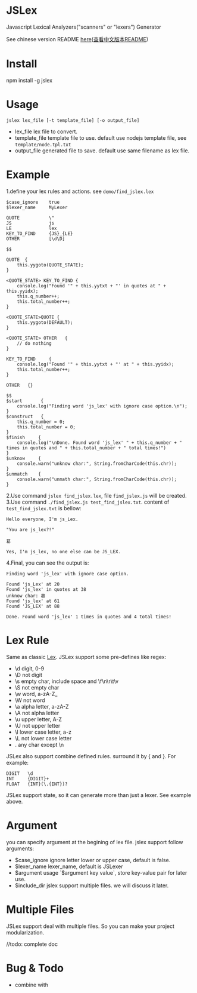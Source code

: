 JSLex
=====
Javascript Lexical Analyzers("scanners" or "lexers") Generator

See chinese version README [here](https://github.com/YuhangGe/jslex/blob/master/README_ch.md)([查看中文版本README](https://github.com/YuhangGe/jslex/blob/master/README_ch.md))

Install
====
npm install -g jslex

Usage
====

`jslex lex_file [-t template_file] [-o output_file]`

* lex_file          lex file to convert.
* template_file     template file to use. default use nodejs template file, see `template/node.tpl.txt`
* output_file       generated file to save. default use same filename as lex file.

Example
====

1.define your lex rules and actions. see `demo/find_jslex.lex`

```
$case_ignore    true
$lexer_name     MyLexer

QUOTE           \"
JS              js
LE              lex
KEY_TO_FIND     {JS}_{LE}
OTHER           [\d\D]

$$

QUOTE  {
    this.yygoto(QUOTE_STATE);
}

<QUOTE_STATE> KEY_TO_FIND {
    console.log("Found '" + this.yytxt + "' in quotes at " + this.yyidx);
    this.q_number++;
    this.total_number++;
}

<QUOTE_STATE>QUOTE {
    this.yygoto(DEFAULT);
}

<QUOTE_STATE> OTHER   {
    // do nothing
}

KEY_TO_FIND     {
    console.log("Found '" + this.yytxt + "' at " + this.yyidx);
    this.total_number++;
}

OTHER   {}

$$
$start       {
    console.log("Finding word 'js_lex' with ignore case option.\n");
}
$construct   {
    this.q_number = 0;
    this.total_number = 0;
}
$finish     {
    console.log("\nDone. Found word 'js_lex' " + this.q_number + " times in quotes and " + this.total_number + " total times!")
}
$unknow     {
    console.warn("unknow char:", String.fromCharCode(this.chr));
}
$unmatch    {
    console.warn("unmath char:", String.fromCharCode(this.chr));
}

```

2.Use command `jslex find_jslex.lex`, file `find_jslex.js` will be created.
3.Use command `./find_jslex.js test_find_jslex.txt`. content of `test_find_jslex.txt` is bellow:

```
Hello everyone, I'm js_Lex.

"You are js_lex?!"

葛

Yes, I'm js_lex, no one else can be JS_LEX.
```

4.Final, you can see the output is:

```
Finding word 'js_lex' with ignore case option.

Found 'js_Lex' at 20
Found 'js_lex' in quotes at 38
unknow char: 葛
Found 'js_lex' at 61
Found 'JS_LEX' at 88

Done. Found word 'js_lex' 1 times in quotes and 4 total times!
```

Lex Rule
=====
Same as classic [Lex](http://en.wikipedia.org/wiki/Lex_(software)).
JSLex support some pre-defines like regex:

* \\d	digit, 0-9
* \\D 	not digit
* \\s	empty char, include space and \f\n\r\t\v
* \\S   not empty char
* \\w 	word, a-zA-Z_
* \\W   not word
* \\a   alpha letter, a-zA-Z
* \\A   not alpha letter
* \\u   upper letter, A-Z
* \\U   not upper letter
* \\l   lower case letter, a-z
* \\L   not lower case letter
* . 	any char except \n

JSLex also support combine defined rules. surround it by \{ and \}. For example:

```
DIGIT   \d
INT     {DIGIT}+
FLOAT   {INT}(\.{INT})?
```

JSLex support state, so it can generate more than just a lexer. See example above.

Argument
====
you can specify argument at the begining of lex file. jslex support follow arguments:

* $case_ignore  ignore letter lower or upper case, default is false.
* $lexer_name   lexer_name, default is JSLexer
* $argument     usage `$argument key value`, store key-value pair for later use.
* $include_dir  jslex support multiple files. we will discuss it later.

Multiple Files
====
JSLex support deal with multiple files. So you can make your project modularization.

//todo: complete doc

Bug & Todo
===

* combine with
